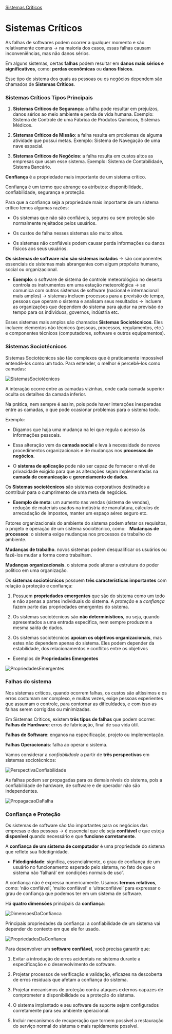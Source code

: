 [Sistemas Críticos](#sistemas-críticos)

# Sistemas Críticos

As falhas de softwares podem ocorrer a qualquer momento e são  relativamente comuns -> na maioria dos casos, essas falhas causam inconveniências, mas não danos sérios.

Em alguns sistemas, certas **falhas** podem resultar em **danos mais sérios e significativos**, como: **perdas econômicas** ou **danos físicos**. 

Esse tipo de sistema dos quais as pessoas ou os negócios dependem são chamados de **Sistemas Críticos**. 

### Sistemas Críticos Tipos Principais

1. **Sistemas Críticos de Segurança**: a falha pode resultar em prejuízos, danos sérios ao meio ambiente e perda de vida humana. 
Exemplo: Sistema de Controle de uma Fábrica de Produtos Químicos, Sistemas Médicos.

2. **Sistemas Críticos de Missão**: a falha resulta em problemas de alguma atividade que possui metas. 
Exemplo: Sistema de Navegação de uma nave espacial.

3. **Sistemas Críticos de Negócios**: a falha resulta em custos altos as empresas que usam esse sistema. 
Exemplo: Sistema de Contabilidade, Sistema Bancário.


**Confiança** é a propriedade mais importante de um sistema crítico. 

Confiança é um termo que abrange os atributos: disponibilidade, confiabilidade, segurança e proteção.  

Para que a confiança seja a propriedade mais importante de um sistema crítico temos algumas razões:

- Os sistemas que não são confiáveis, seguros ou sem proteção são normalmente rejeitados pelos usuários.

- Os custos de falha nesses sistemas são muito altos.

- Os sistemas não confiáveis podem causar perda informações ou danos físicos aos seus usuários.

**Os sistemas de software não são sistemas isolados** -> são componentes essenciais de sistemas mais abrangentes com algum propósito humano, social ou organizacional. 

- **Exemplo**: o software de sistema de controle meteorológico no deserto controla os instrumentos em uma estação meteorológica ->  se comunica com outros sistemas de software (nacional e internacional mais amplos)  ->   sistemas incluem processos para a previsão do tempo, pessoas que operam o sistema e analisam seus resultados ->  incluem as organizações que dependem do sistema para ajudar na previsão do tempo para os indivíduos, governos, indústria etc. 

Esses sistemas mais amplos são chamados **Sistemas Sociotécnicos**. Eles incluem: elementos não técnicos (pessoas, processos, regulamentos, etc.) e componentes técnicos (computadores, software e outros equipamentos).

### Sistemas Sociotécnicos

Sistemas Sociotécnicos são tão complexos que é praticamente impossível entendê-los como um todo.  Para entender, o melhor é percebê-los como camadas:

![SistemasSociotécnicos](img/SistemasSociotécnicos.jpeg)

A interação ocorre entre as camadas vizinhas, onde cada camada superior oculta os detalhes da camada inferior. 

Na prática, nem sempre é assim, pois pode haver interações inesperadas entre as camadas, o que pode ocasionar problemas para o sistema todo.

Exemplo: 
- Digamos que haja uma mudança na lei que regula o acesso às informações pessoais. 

- Essa alteração vem da **camada social** e leva à necessidade de novos procedimentos organizacionais e de mudanças nos **processos de negócios**.

- O **sistema de aplicação** pode não ser capaz de fornecer o nível de privacidade exigido para que as alterações sejam implementadas na **camada de comunicação** e **gerenciamento de dados**.

Os **Sistemas sociotécnicos** são sistemas corporativos destinados a contribuir para o cumprimento de uma meta de negócios. 

- **Exemplo de meta**: um aumento nas vendas (sistema de vendas), redução de materiais usados na indústria de manufatura, cálculos de arrecadação de impostos, manter um espaço aéreo seguro etc.

Fatores organizacionais do ambiente do sistema podem afetar os requisitos, o projeto e operação de um sistema sociotécnico, como:
 
**Mudanças de processos**: o sistema exige mudanças nos processos de trabalho do ambiente.

**Mudanças de trabalho**. novos sistemas podem desqualificar os usuários ou fazê-los mudar a forma como trabalham.

**Mudanças organizacionais**. o sistema pode alterar a estrutura do poder político em uma organização.

Os **sistemas sociotécnicos** possuem **três características importantes** com relação à proteção e confiança:

1. Possuem **propriedades emergentes** que são do sistema como um todo e não apenas a partes individuais do sistema. A *proteção* e a *confiança* fazem parte das propriedades emergentes do sistema.

2. Os sistemas sociotécnicos são **não determinísticos**, ou seja, quando apresentados a uma entrada específica, nem sempre produzem a mesma saída de dados. 

3. Os sistemas sociotécnicos **apoiam os objetivos organizacionais**, mas estes não dependem apenas do sistema. Eles podem depender da estabilidade, dos relacionamentos e conflitos entre os objetivos

- Exemplos de **Propriedades Emergentes** 

![PropriedadesEmergentes](img/PropriedadesEmergentes.jpeg)

### Falhas do sistema

Nos sistemas críticos, quando ocorrem falhas, os custos são altíssimos e os erros costumam ser complexo, e muitas vezes, exige pessoas experientes que assumam o controle, para contornar as dificuldades, e com isso as falhas serem corrigidas ou minimizadas.

Em Sistemas Críticos, existem **três tipos de falhas** que podem ocorrer:
 
**Falhas de Hardware**: erros de fabricação, final de sua vida útil.

**Falhas de Software**: enganos na especificação, projeto ou implementação.

**Falhas Operacionais**: falha ao operar o sistema.

Vamos considerar a *confiabilidade* a partir de **três perspectivas** em sistemas sociotécnicos:

![PerspectivaConfiabilidade](img/PerspectivaConfiabilidade.jpeg)

As falhas podem ser propagadas para os demais níveis do sistema, pois a confiabilidade de hardware, de software e de operador não são independentes. 

![PropagacaoDaFalha](img/PropagacaoDaFalha.jpeg)

### Confiança e Proteção

Os sistemas de software são tão importantes para os negócios das empresas e das pessoas -> é essencial que ele seja **confiável** e que esteja **disponível** quando necessário e que **funcione corretamente**. 

A **confiança de um sistema de computador** é uma propriedade do sistema que reflete sua fidedignidade.

- **Fidedignidade**: significa, essencialmente, o grau de confiança de um usuário no funcionamento esperado pelo sistema, no fato de que o sistema não ‘falhará’ em condições normais de uso”. 

A confiança não é expressa numericamente. Usamos **termos relativos**, como: ‘não confiável’, ‘muito confiável’ e ‘ultraconfiável’ para expressar o grau de confiança que podemos ter em um sistema de software.

Há **quatro dimensões** principais da **confiança**:

![DimensoesDaConfianca](img/DimensoesDaConfianca.jpeg)

Principais propriedades da confiança:  a confiabilidade de um sistema vai depender do contexto em que ele for usado.  

![PropriedadesDaConfianca](img/PropriedadesDaConfianca.jpeg)

Para desenvolver um **software confiável**, você precisa garantir que:

1. Evitar a introdução de erros acidentais no sistema durante a especificação e o desenvolvimento de software.

2. Projetar processos de verificação e validação, eficazes na descoberta de erros residuais que afetam a confiança do sistema.

3. Projetar mecanismos de proteção contra ataques externos capazes de comprometer a disponibilidade ou a proteção do sistema.

4. O sistema implantado e seu software de suporte sejam configurados corretamente para seu ambiente operacional. 

5. Incluir mecanismos de recuperação que tornem possível a restauração do serviço normal do sistema o mais rapidamente possível. 


